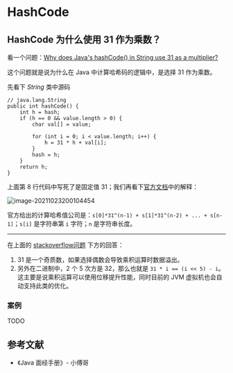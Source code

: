 # HashCode

## HashCode 为什么使用 31 作为乘数？

看一个问题：[Why does Java's hashCode() in String use 31 as a multiplier?](https://stackoverflow.com/questions/299304/)

这个问题就是说为什么在 Java 中计算哈希码的逻辑中，是选择 31 作为乘数。

先看下 *String* 类中源码

```java{8}
// java.lang.String
public int hashCode() {
    int h = hash;
    if (h == 0 && value.length > 0) {
        char val[] = value;

        for (int i = 0; i < value.length; i++) {
            h = 31 * h + val[i];
        }
        hash = h;
    }
    return h;
}
```

上面第 8 行代码中写死了是固定值 31；我们再看下[官方文档](https://docs.oracle.com/javase/8/docs/api/index.html)中的解释：

![image-20211023200104454](//tiancixiong.coding.net/p/atips-cdn/d/atips-cdn/git/raw/images/images/java/container/image-20211023200104454.png)

官方给出的计算哈希值公司是：`s[0]*31^(n-1) + s[1]*31^(n-2) + ... + s[n-1]`；`s[i]` 是字符串第 `i` 字符；`n` 是字符串长度。

---

在上面的 [stackoverflow问题](https://stackoverflow.com/questions/299304/) 下方的回答：

1. 31 是一个奇质数，如果选择偶数会导致乘积运算时数据溢出。 
2. 另外在二进制中，2 个 5 次方是 32，那么也就是 `31 * i == (i << 5) - i`。这主要是说乘积运算可以使用位移提升性能，同时目前的 JVM 虚拟机也会自动支持此类的优化。



### 案例

TODO



## 参考文献

- 《Java 面经手册》- 小傅哥



